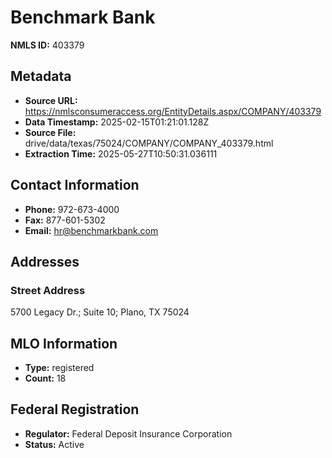 # Benchmark Bank

**NMLS ID:** 403379

## Metadata
- **Source URL:** https://nmlsconsumeraccess.org/EntityDetails.aspx/COMPANY/403379
- **Data Timestamp:** 2025-02-15T01:21:01.128Z
- **Source File:** drive/data/texas/75024/COMPANY/COMPANY_403379.html
- **Extraction Time:** 2025-05-27T10:50:31.036111

## Contact Information
- **Phone:** 972-673-4000
- **Fax:** 877-601-5302
- **Email:** hr@benchmarkbank.com

## Addresses
### Street Address
5700 Legacy Dr.; Suite 10; Plano, TX 75024

## MLO Information
- **Type:** registered
- **Count:** 18

## Federal Registration
- **Regulator:** Federal Deposit Insurance Corporation
- **Status:** Active
